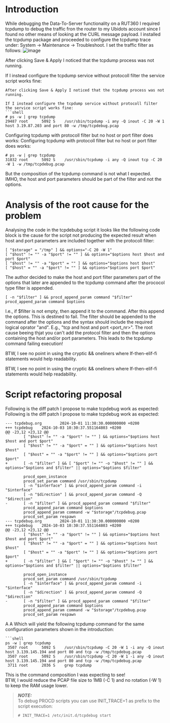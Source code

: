 # Introduction
While debugging the Data-To-Server functionality on a RUT360 I required tcpdump to debug the traffic fron the router to my Ubidots account since I found no other means of looking at the CURL message payload.
I installed the tcpdump package and proceeded to configure the tcpdump trace under: System -> Maintenance -> Troubleshoot.
I set the traffic filter as follows:
![image](https://github.com/seurat-atreides/Teltonika_RUTOS_fixes/assets/30745827/f69256be-0241-4f48-a01b-d1d6214522fb)

After clicking Save & Apply I noticed that the tcpdump process was not running.

If I instead configure the tcpdump service without protocoll filter the service script works fine:
```shell
After clicking Save & Apply I noticed that the tcpdump process was not running.

If I instead configure the tcpdump service without protocoll filter the service script works fine:
```shell
# ps -w | grep tcpdump
29487 root      5092 S    /usr/sbin/tcpdump -i any -Q inout -C 20 -W 1 host 3.19.87.203 and port 80 -w /tmp/tcpdebug.pcap
```
Configuring tcpdump with protocoll filter but no host or port filter does works:
Configuring tcpdump with protocoll filter but no host or port filter does works:
```shell
# ps -w | grep tcpdump
31032 root      5092 S    /usr/sbin/tcpdump -i any -Q inout tcp -C 20 -W 1 -w /tmp/tcpdebug.pcap
```
But the composition of the tcpdump command is not what I expected. IMHO, the host and port parameters should be part of the filter and not the options.

# Analysis of the root cause for the problem
Analysing the code in the tcpdebubg script it looks like the following code block is the cause for the script not producing the expected result when host and port parameters are included together with the protocoll filter:
```shell
[ "$storage" = "/tmp" ] && options="-C 20 -W 1"
[ "$host" != "" -a "$port" != "" ] && options="$options host $host and port $port"
[ "$host" != "" -a "$port" = "" ] && options="$options host $host"
[ "$host" = "" -a "$port" != "" ] && options="$options port $port"
```
The author decided to make the host and port filter parameters part of the options that later are appended to the tcpdump command after the prococol type filter is appended.
```shell
[ -n "$filter" ] && procd_append_param command "$filter"
procd_append_param command $options
```
I.e., if $filter is not empty, then append it to the command. After this append the options.
This is destined to fail.
The filter should be appended to the command after the options and the syntax should include the required logical oprator "and". E.g., "tcp and host <IPaddr> and port <port_nr>".
The root cause beeing thjat you can't add the protocol filter and then the options containing the host and/or port parameters.
This leads to the tcpdump command failing execution!

BTW, I see no point in using the cryptic && oneliners where If-then-elif-fi statements would help readability.

BTW, I see no point in using the cryptic && oneliners where If-then-elif-fi statements would help readability.

# Script refactoring proposal
Following is the diff patch I propose to make tcpdebug work as expected:
Following is the diff patch I propose to make tcpdebug work as expected:
```shell
--- tcpdebug.org        2024-10-01 11:38:30.000000000 +0200
+++ tcpdebug    2024-10-03 10:30:37.551164803 +0200
@@ -23,12 +23,12 @@
        [ "$host" != "" -a "$port" != "" ] && options="$options host $host and port $port"
        [ "$host" != "" -a "$port" = "" ] && options="$options host $host"
        [ "$host" = "" -a "$port" != "" ] && options="$options port $port"
+       [ -n "$filter" ] && [ "$port" != "" -o "$host" != "" ] && options="$options and $filter" || options="$options $filter"

        procd_open_instance
        procd_set_param command /usr/sbin/tcpdump
        [ -n "$interface" ] && procd_append_param command -i "$interface"
        [ -n "$direction" ] && procd_append_param command -Q "$direction"
-       [ -n "$filter" ] && procd_append_param command "$filter"
        procd_append_param command $options
        procd_append_param command -w "$storage"/tcpdebug.pcap
        procd_set_param respawn
--- tcpdebug.org        2024-10-01 11:38:30.000000000 +0200
+++ tcpdebug    2024-10-03 10:30:37.551164803 +0200
@@ -23,12 +23,12 @@
        [ "$host" != "" -a "$port" != "" ] && options="$options host $host and port $port"
        [ "$host" != "" -a "$port" = "" ] && options="$options host $host"
        [ "$host" = "" -a "$port" != "" ] && options="$options port $port"
+       [ -n "$filter" ] && [ "$port" != "" -o "$host" != "" ] && options="$options and $filter" || options="$options $filter"

        procd_open_instance
        procd_set_param command /usr/sbin/tcpdump
        [ -n "$interface" ] && procd_append_param command -i "$interface"
        [ -n "$direction" ] && procd_append_param command -Q "$direction"
-       [ -n "$filter" ] && procd_append_param command "$filter"
        procd_append_param command $options
        procd_append_param command -w "$storage"/tcpdebug.pcap
        procd_set_param respawn
```
A
A
Which will yield the following tcpdump command for the same configuration parameters shown in the introduction:
```shell
```shell
ps -w | grep tcpdump
 3507 root      5092 S    /usr/sbin/tcpdump -C 20 -W 1 -i any -Q inout host 3.139.145.194 and port 80 and tcp -w /tmp/tcpdebug.pcap
 3507 root      5092 S    /usr/sbin/tcpdump -C 20 -W 1 -i any -Q inout host 3.139.145.194 and port 80 and tcp -w /tmp/tcpdebug.pcap
 3711 root      2036 S    grep tcpdump
```
This is the command composition I was expecting to see!<br>
BTW, I would reduce the PCAP file size to 1MB (-C 1) and no rotation (-W 1) to keep the RAM usage lower.

> **_NOTE:_**<br>
> To debug PROCD scripts you can use INIT_TRACE=1 as prefix to the script execution:
>```shell
># INIT_TRACE=1 /etc/init.d/tcpdebug start
>```
